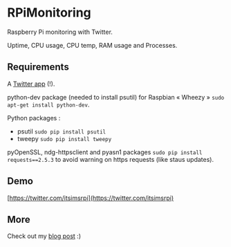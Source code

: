 # RPiMonitoring
Raspberry Pi monitoring with Twitter.

Uptime, CPU usage, CPU temp, RAM usage and Processes.

## Requirements
A [Twitter app](https://apps.twitter.com/) (!).

python-dev package (needed to install psutil) for Raspbian « Wheezy » `sudo apt-get install python-dev`.

Python packages :

- psutil `sudo pip install psutil`
- tweepy `sudo pip install tweepy`

pyOpenSSL, ndg-httpsclient and pyasn1 packages `sudo pip install requests==2.5.3` to avoid warning on https requests (like staus updates).

## Demo
[https://twitter.com/itsimsrpi](https://twitter.com/itsimsrpi)

## More
Check out my [blog post](http://nbyim.com/monitorer-son-raspberry-pi-avec-twitter) :)
